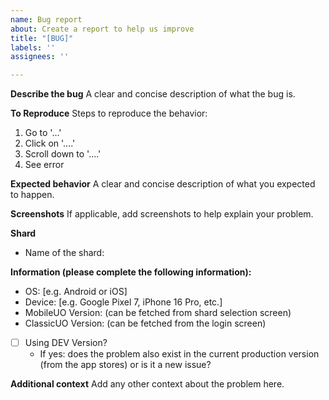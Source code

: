 ```yaml
---
name: Bug report
about: Create a report to help us improve
title: "[BUG]"
labels: ''
assignees: ''

---
```


**Describe the bug**
A clear and concise description of what the bug is.

**To Reproduce**
Steps to reproduce the behavior:
1. Go to '...'
2. Click on '....'
3. Scroll down to '....'
4. See error

**Expected behavior**
A clear and concise description of what you expected to happen.

**Screenshots**
If applicable, add screenshots to help explain your problem.

**Shard**
- Name of the shard:

**Information (please complete the following information):**
 - OS: [e.g. Android or iOS]
 - Device: [e.g. Google Pixel 7, iPhone 16 Pro, etc.]
 - MobileUO Version: (can be fetched from shard selection screen)
 - ClassicUO Version: (can be fetched from the login screen)
 - [ ] Using DEV Version?
   - If yes: does the problem also exist in the current production version (from the app stores) or is it a new issue?

**Additional context**
Add any other context about the problem here.
